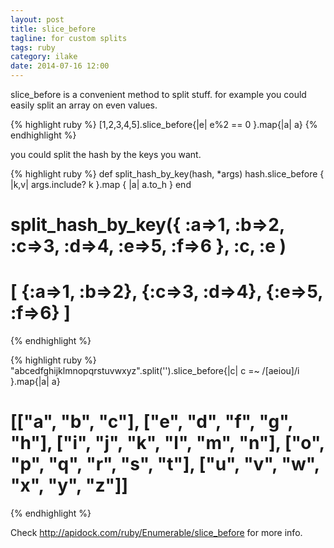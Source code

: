 ```yaml
---
layout: post
title: slice_before
tagline: for custom splits
tags: ruby
category: ilake
date: 2014-07-16 12:00
---
```

slice_before is a convenient method to split stuff. for example you could easily split an array on even values.

{% highlight ruby %}
[1,2,3,4,5].slice_before{|e| e%2 == 0 }.map{|a| a}
{% endhighlight %}

you could split the hash by the keys you want.

{% highlight ruby %}
def split_hash_by_key(hash, *args)
  hash.slice_before { |k,v| args.include? k }.map { |a| a.to_h }
end

# split_hash_by_key({ :a=>1, :b=>2, :c=>3, :d=>4, :e=>5, :f=>6 }, :c, :e )
# [ {:a=>1, :b=>2}, {:c=>3, :d=>4}, {:e=>5, :f=>6} ]
{% endhighlight %}

{% highlight ruby %}
"abcedfghijklmnopqrstuvwxyz".split('').slice_before{|c| c =~ /[aeiou]/i }.map{|a| a}
# [["a", "b", "c"], ["e", "d", "f", "g", "h"], ["i", "j", "k", "l", "m", "n"], ["o", "p", "q", "r", "s", "t"], ["u", "v", "w", "x", "y", "z"]]
{% endhighlight %}

Check <http://apidock.com/ruby/Enumerable/slice_before> for more info.
